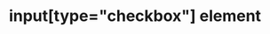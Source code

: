 ---
{
  "title": "input[type=\"checkbox\"] element",
  "description": "The input element represents a two-state control that represents the element's checkedness state.",
  "category": "html",
  "keywords": [
    "input[type=\"checkbox\"] element"
  ],
  "last_test_date": "2018-10-29",
  "test_results_url": "https://a11ysupport.io/tech/html/input(type-checkbox)_element",
  "test_url": "https://a11ysupport.io/tech/html/input(type-checkbox)_element",
  "notes_by_num": {
    "1": "Didn't convey its name"
  },
  "stats": {
    "dragon_win": {
      "chrome": {
        "78": "y"
      }
    },
    "jaws": {
      "chrome": {
        "78": "y"
      },
      "ie": {
        "11": "a"
      },
      "firefox": {
        "70": "y"
      }
    },
    "narrator": {
      "edge": {
        "44": "y"
      }
    },
    "nvda": {
      "chrome": {
        "78": "y"
      },
      "firefox": {
        "70": "y"
      }
    },
    "talkback": {
      "and_chr": {
        "78": "y"
      }
    },
    "va_and": {
      "and_chr": {
        "78": "y"
      }
    },
    "vo_ios": {
      "ios_saf": {
        "13.2.3": "y"
      }
    },
    "vo_macos": {
      "safari": {
        "13.0.3": "y"
      }
    },
    "orca": {
      "firefox": {
        "70": "y"
      }
    },
    "vc_ios": {
      "ios_saf": {
        "13.2.3": "y"
      }
    },
    "vc_macos": {
      "safari": {
        "13.0.3": "a #1"
      }
    },
    "wsr": {
      "chrome": {
        "78": "y"
      }
    }
  },
  "links": {
    "WHATWG HTML spec for input[type=\"checkbox\"]": "https://html.spec.whatwg.org/multipage/input.html#checkbox-state-(type=checkbox)",
    "HTML AAM for the input[type=\"checkbox\"]": "https://w3c.github.io/html-aam/#el-input-checkbox"
  }
}
---
